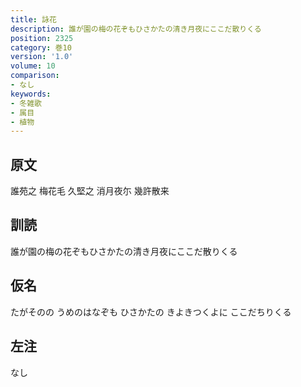 ```yaml
---
title: 詠花
description: 誰が園の梅の花ぞもひさかたの清き月夜にここだ散りくる
position: 2325
category: 巻10
version: '1.0'
volume: 10
comparison:
- なし
keywords:
- 冬雑歌
- 属目
- 植物
---
```


## 原文

誰苑之 梅花毛 久堅之 消月夜尓 幾許散来

## 訓読

誰が園の梅の花ぞもひさかたの清き月夜にここだ散りくる

## 仮名

たがそのの うめのはなぞも ひさかたの きよきつくよに ここだちりくる

## 左注

なし
